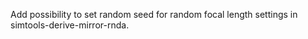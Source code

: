 Add possibility to set random seed for random focal length settings in simtools-derive-mirror-rnda.
